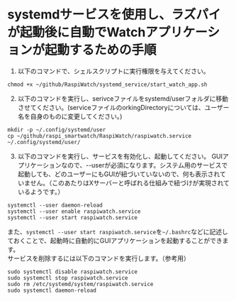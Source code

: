 # systemdサービスを使用し、ラズパイが起動後に自動でWatchアプリケーションが起動するための手順

1. 以下のコマンドで、シェルスクリプトに実行権限を与えてください。
```
chmod +x ~/github/RaspiWatch/systemd_service/start_watch_app.sh
```
2. 以下のコマンドを実行し、serivceファイルをsystemd/userフォルダに移動させてください。(serviceファイルのorkingDirectoryについては、ユーザー名を自身のものに変更してください。)
```
mkdir -p ~/.config/systemd/user
cp ~/github/raspi_smartwatch/RaspiWatch/raspiwatch.service ~/.config/systemd/user/
```
3. 以下のコマンドを実行し、サービスを有効化し、起動してください。
GUIアプリケーションなので、--userが必須になります。システム用のサービスで起動しても、どのユーザーにもGUIが紐づいていないので、何も表示されていません。（このあたりはXサーバーと呼ばれる仕組みで紐づけが実現されているようです。）  
```
systemctl --user daemon-reload
systemctl --user enable raspiwatch.service
systemctl --user start raspiwatch.service
```
また、`systemctl --user start raspiwatch.service`を`~/.bashrc`などに記述しておくことで、起動時に自動的にGUIアプリケーションを起動することができます。  
サービスを削除するには以下のコマンドを実行します。（参考用）
```
sudo systemctl disable raspiwatch.service
sudo systemctl stop raspiwatch.service
sudo rm /etc/systemd/system/raspiwatch.service
sudo systemctl daemon-reload
```
